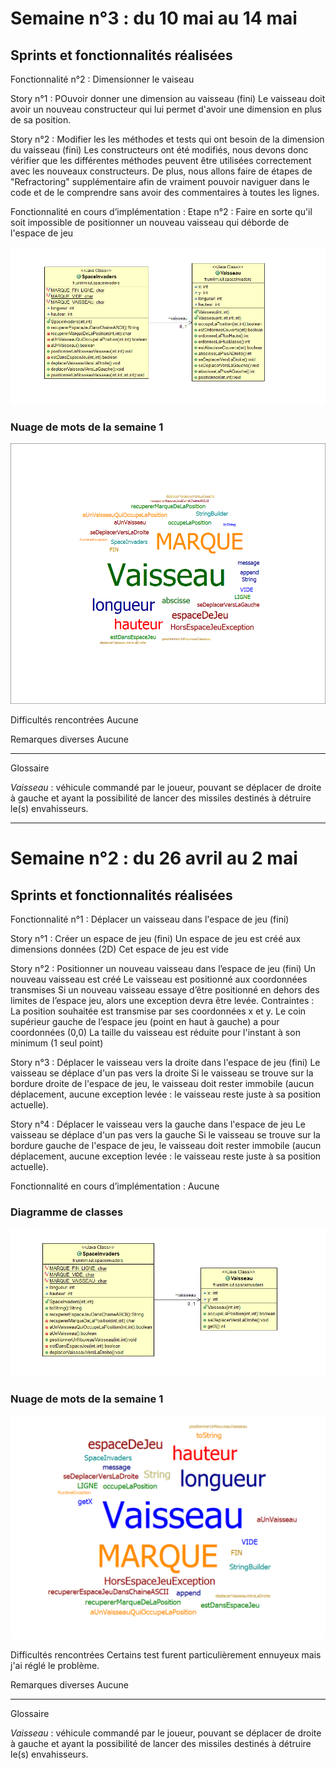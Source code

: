 # Semaine n°3 : du 10 mai au 14 mai <a name="semaine3"></a>
## Sprints et fonctionnalités réalisées
Fonctionnalité n°2 : Dimensionner le vaiseau

Story n°1 : POuvoir donner une dimension au vaisseau (fini)
Le vaisseau doit avoir un nouveau constructeur qui lui permet d'avoir une dimension en plus de sa position.

Story n°2 : Modifier les les méthodes et tests qui ont besoin de la dimension du vaisseau (fini)
Les constructeurs ont été modifiés, nous devons donc vérifier que les différentes méthodes peuvent être utilisées correctement avec les nouveaux constructeurs. De plus, nous allons faire de étapes de "Refractoring" supplémentaire afin de vraiment pouvoir naviguer dans le code et de le comprendre sans avoir des commentaires à toutes les lignes.

Fonctionnalité en cours d’implémentation :
Etape n°2 : Faire en sorte qu'il soit impossible de positionner un nouveau vaisseau qui déborde de l'espace de jeu

![DIagramme de classe Semaine 2](./images/diagrammeDeClasse2.png)

### Nuage de mots de la semaine 1

![Nuage de mots Semaine 2](./images/nuageDeMotN2.png)

Difficultés rencontrées
Aucune

Remarques diverses
Aucune

------

Glossaire

_Vaisseau_ : véhicule commandé par le joueur, pouvant se déplacer de droite à gauche et ayant la possibilité de lancer des missiles destinés à détruire le(s) envahisseurs.


----------------


# Semaine n°2 : du 26 avril au 2 mai <a name="semaine2"></a>
## Sprints et fonctionnalités réalisées

Fonctionnalité n°1 : Déplacer un vaisseau dans l'espace de jeu (fini)

Story n°1 : Créer un espace de jeu (fini)
Un espace de jeu est créé aux dimensions données (2D) Cet espace de jeu est vide

Story n°2 : Positionner un nouveau vaisseau dans l’espace de jeu (fini)
Un nouveau vaisseau est créé Le vaisseau est positionné aux coordonnées transmises Si un nouveau vaisseau essaye d’être positionné en dehors des limites de l’espace jeu, alors une exception devra être levée. Contraintes : La position souhaitée est transmise par ses coordonnées x et y. Le coin supérieur gauche de l’espace jeu (point en haut à gauche) a pour coordonnées (0,0) La taille du vaisseau est réduite pour l'instant à son minimum (1 seul point)

Story n°3 : Déplacer le vaisseau vers la droite dans l'espace de jeu (fini)
Le vaisseau se déplace d'un pas vers la droite Si le vaisseau se trouve sur la bordure droite de l'espace de jeu, le vaisseau doit rester immobile (aucun déplacement, aucune exception levée : le vaisseau reste juste à sa position actuelle).

Story n°4 : Déplacer le vaisseau vers la gauche dans l'espace de jeu
Le vaisseau se déplace d'un pas vers la gauche Si le vaisseau se trouve sur la bordure gauche de l'espace de jeu, le vaisseau doit rester immobile (aucun déplacement, aucune exception levée : le vaisseau reste juste à sa position actuelle).

Fonctionnalité en cours d’implémentation :
Aucune

### Diagramme de classes

![Nuage de mots Semaine 1](./images/diagrammeDeClasse.png)

### Nuage de mots de la semaine 1

![Nuage de mots Semaine 1](./images/NuageDeMotN1.png)

Difficultés rencontrées
Certains test furent particulièrement ennuyeux mais j'ai réglé le problème.

Remarques diverses
Aucune

------

Glossaire

_Vaisseau_ : véhicule commandé par le joueur, pouvant se déplacer de droite à gauche et ayant la possibilité de lancer des missiles destinés à détruire le(s) envahisseurs.
